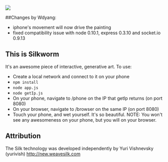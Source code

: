 ![](https://raw.github.com/astanway/silkworm/master/blue_light.jpg)

##Changes by Wdyang:
* iphone's movement will now drive the painting
* fixed compatibility issue with node 0.10.1, express 0.3.10 and socket.io 0.9.13

## This is Silkworm
It's an awesome piece of interactive, generative art. To use:

* Create a local network and connect to it on your phone
* <code>npm install</code>
* <code>node app.js</code>
* <code>node getIp.js</code>
* On your phone, navigate to /phone on the IP that getIp returns (on port 8080)
* On your browser, navigate to /browser on the same IP (on port 8080)
* Touch your phone, and wet yourself. It's so beautiful. NOTE: You won't see any awesomeness on your phone, but you will on your browser.

## Attribution
The Silk technology was developed independently by Yuri Vishnevsky (yurivish)
http://new.weavesilk.com